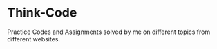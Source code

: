 # Think-Code
Practice Codes and Assignments solved by me on different topics from different websites.
